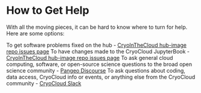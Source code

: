 # How to Get Help

With all the moving pieces, it can be hard to know where to turn for help. Here are some options:

To get software problems fixed on the hub - [CryoInTheCloud hub-image repo issues page](https://github.com/CryoInTheCloud/hub-image/issues)
To have changes made to the CryoCloud JupyterBook - [CryoInTheCloud hub-image repo issues page](https://github.com/CryoInTheCloud/CryoCloudWebsite/issues)
To ask general cloud computing, software, or open-source science questions to the broad open science community - [Pangeo Discourse](https://discourse.pangeo.io/c/science/icesat-2/16)
To ask questions about coding, data access, CryoCloud info or events, or anything else from the CryoCloud community - [CryoCloud Slack](http://cryospherecloud.slack.com)

